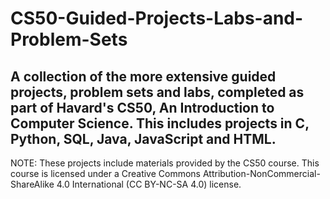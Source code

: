 # CS50-Guided-Projects-Labs-and-Problem-Sets
## A collection of the more extensive guided projects, problem sets and labs, completed as part of Havard's CS50, An Introduction to Computer Science.  This includes projects in C, Python, SQL, Java, JavaScript and HTML. 


NOTE: These projects include materials provided by the CS50 course. This course is licensed under a Creative Commons Attribution-NonCommercial-ShareAlike 4.0 International (CC BY-NC-SA 4.0) license. 
